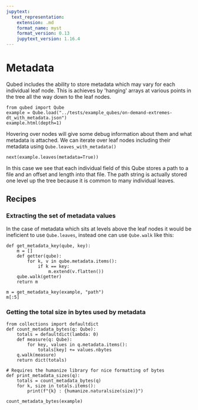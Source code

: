 ```yaml
---
jupytext:
  text_representation:
    extension: .md
    format_name: myst
    format_version: 0.13
    jupytext_version: 1.16.4
---
```

# Metadata

Qubed includes the ability to store metadata which may vary for each individual leaf node. This is achieves by 'hanging' arrays at various points in the tree all the way down to the leaf nodes.

```{code-cell} python3
from qubed import Qube
example = Qube.load("../tests/example_qubes/on-demand-extremes-dt_with_metadata.json")
example.html(depth=1)
```

Hovering over nodes will give some debug information about them and what metadata is attached. We can iterate over leaf nodes including their metadata using `Qube.leaves_with_metadata()`


```{code-cell} python3
next(example.leaves(metadata=True))
```

In this case we see that each individual field of this Qube stores a path to a file and an offset and length into that file. The path string is actually stored one level up the tree because it is common to many individual leaves.

## Recipes

### Extracting the set of metadata values
In the case of metadata which sits at levels above the leaf nodes it would be ineficient to use `Qube.leaves`, instead one can use `Qube.walk` like this:

```{code-cell} python3
def get_metadata_key(qube, key):
    m = []
    def getter(qube):
        for k, v in qube.metadata.items():
            if k == key:
                m.extend(v.flatten())
    qube.walk(getter)
    return m

m = get_metadata_key(example, "path")
m[:5]
```

### Getting the total size in bytes used by metadata

```{code-cell} python3
from collections import defaultdict
def count_metadata_bytes(q: Qube):
    totals = defaultdict(lambda: 0)
    def measure(q: Qube):
        for key, values in q.metadata.items():
            totals[key] += values.nbytes
    q.walk(measure)
    return dict(totals)

# Requires the humanize library for nice formatting of bytes
def print_metadata_sizes(q):
    totals = count_metadata_bytes(q)
    for k, size in totals.items():
        print(f"{k} : {humanize.naturalsize(size)}")

count_metadata_bytes(example)
```

